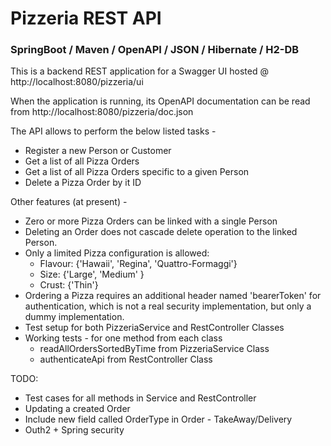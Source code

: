 # Pizzeria REST API

### SpringBoot / Maven / OpenAPI / JSON / Hibernate / H2-DB 

This is a backend REST application for a Swagger UI hosted @ http://localhost:8080/pizzeria/ui 

When the application is running, its OpenAPI documentation can be read from http://localhost:8080/pizzeria/doc.json

The API allows to perform the below listed tasks -
* Register a new Person or Customer
* Get a list of all Pizza Orders
* Get a list of all Pizza Orders specific to a given Person
* Delete a Pizza Order by it ID

Other features (at present) -
* Zero or more Pizza Orders can be linked with a single Person
* Deleting an Order does not cascade delete operation to the linked Person.
* Only a limited Pizza configuration is allowed:
  * Flavour: {'Hawaii', 'Regina', 'Quattro-Formaggi'}
  * Size: {'Large', 'Medium' }
  * Crust: {'Thin'}
* Ordering a Pizza requires an additional header named 'bearerToken' 
  for authentication, which is not a real security implementation, 
  but only a dummy implementation.
* Test setup for both PizzeriaService and RestController Classes
* Working tests - for one method from each class
  - readAllOrdersSortedByTime from PizzeriaService Class
  - authenticateApi from RestController Class

TODO:
* Test cases for all methods in Service and RestController
* Updating a created Order
* Include new field called OrderType in Order - TakeAway/Delivery
* Outh2 + Spring security
